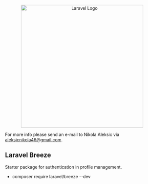 <p align="center"><a href="https://laravel.com" target="_blank"><img src="https://raw.githubusercontent.com/laravel/art/master/logo-lockup/5%20SVG/2%20CMYK/1%20Full%20Color/laravel-logolockup-cmyk-red.svg" width="400" alt="Laravel Logo"></a></p>

For more info please send an e-mail to Nikola Aleksic via [aleksicnikola46@gmail.com](mailto:aleksicnikola46@gmail.com).

## Laravel Breeze
Starter package for authentication in profile management.

- composer require laravel/breeze --dev

